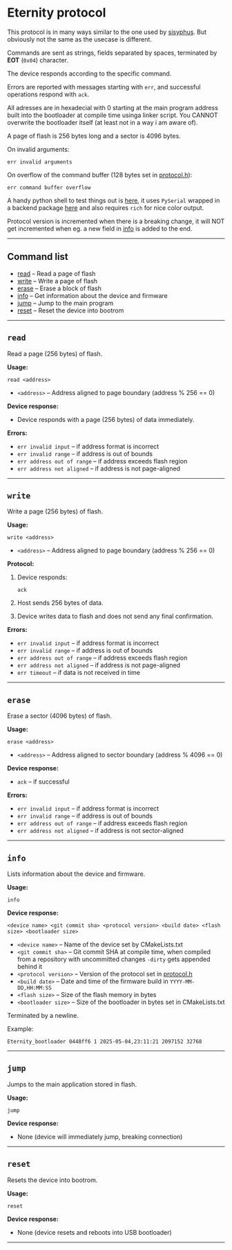 # Eternity protocol

This protocol is in many ways similar to the one used by [sisyphus](https://github.com/Plajta/sisyphus). But obviously not the same as the usecase is different.

Commands are sent as strings, fields separated by spaces, terminated by **EOT** (`0x04`) character.

The device responds according to the specific command.

Errors are reported with messages starting with `err`, and successful operations respond with `ack`.

All adresses are in hexadecial with 0 starting at the main program address built into the bootloader at compile time usinga linker script. You CANNOT overwrite the bootloader itself (at least not in a way i am aware of).

A page of flash is 256 bytes long and a sector is 4096 bytes.

On invalid arguments:
  ```
  err invalid arguments
  ```
On overflow of the command buffer (128 bytes set in [protocol.h](./protocol.h)):
  ```
  err command buffer overflow
  ```

A handy python shell to test things out is [here](./shell.py), it uses `PySerial` wrapped in a backend package [here](./protocol.py) and also requires `rich` for nice color output.

Protocol version is incremented when there is a breaking change, it will NOT get incremented when eg. a new field in [info](#info) is added to the end.

---

## Command list

- [read](#read) – Read a page of flash
- [write](#write) – Write a page of flash
- [erase](#erase) – Erase a block of flash
- [info](#info) – Get information about the device and firmware
- [jump](#jump) – Jump to the main program
- [reset](#reset) – Reset the device into bootrom

---

## `read`

Read a page (256 bytes) of flash.

**Usage:**
```
read <address>
```

- `<address>` – Address aligned to page boundary (address % 256 == 0)

**Device response:**

- Device responds with a page (256 bytes) of data immediately.

**Errors:**

- `err invalid input` – if address format is incorrect
- `err invalid range` – if address is out of bounds
- `err address out of range` – if address exceeds flash region
- `err address not aligned` – if address is not page-aligned

---

## `write`

Write a page (256 bytes) of flash.

**Usage:**
```
write <address>
```

- `<address>` – Address aligned to page boundary (address % 256 == 0)

**Protocol:**

1. Device responds:

   ```
   ack
   ```

2. Host sends 256 bytes of data.

3. Device writes data to flash and does not send any final confirmation.

**Errors:**

- `err invalid input` – if address format is incorrect
- `err invalid range` – if address is out of bounds
- `err address out of range` – if address exceeds flash region
- `err address not aligned` – if address is not page-aligned
- `err timeout` – if data is not received in time

---

## `erase`

Erase a sector (4096 bytes) of flash.

**Usage:**
```
erase <address>
```

- `<address>` – Address aligned to sector boundary (address % 4096 == 0)

**Device response:**

- `ack` – if successful

**Errors:**

- `err invalid input` – if address format is incorrect
- `err invalid range` – if address is out of bounds
- `err address out of range` – if address exceeds flash region
- `err address not aligned` – if address is not sector-aligned

---

## `info`

Lists information about the device and firmware.

**Usage:**
```
info
```

**Device response:**
```
<device name> <git commit sha> <protocol version> <build date> <flash size> <bootloader size>
```

- `<device name>` – Name of the device set by CMakeLists.txt
- `<git commit sha>` – Git commit SHA at compile time, when compiled from a repository with uncommitted changes `-dirty` gets appended behind it
- `<protocol version>` – Version of the protocol set in [protocol.h](./protocol.h)
- `<build date>` – Date and time of the firmware build in `YYYY-MM-DD,HH:MM:SS`
- `<flash size>` – Size of the flash memory in bytes
- `<bootloader size>` – Size of the bootloader in bytes set in CMakeLists.txt

Terminated by a newline.

Example:

```
Eternity_bootloader 0448ff6 1 2025-05-04,23:11:21 2097152 32768
```

---

## `jump`

Jumps to the main application stored in flash.

**Usage:**

```
jump
```

**Device response:**

* None (device will immediately jump, breaking connection)

---

## `reset`

Resets the device into bootrom.

**Usage:**

```
reset
```

**Device response:**

* None (device resets and reboots into USB bootloader)

---
